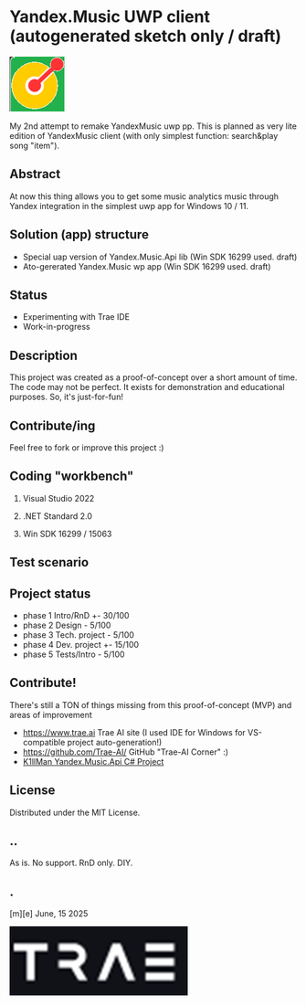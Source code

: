 # Yandex.Music UWP client (autogenerated sketch only / draft)
![logo](Images/logo.png)

My 2nd attempt to remake YandexMusic uwp pp. This is planned as very lite edition of YandexMusic client (with only simplest function: search&play song "item").


## Abstract
At now this thing allows you to get some music analytics music through Yandex integration in the simplest uwp app for Windows 10 / 11.


## Solution (app) structure
- Special uap version of Yandex.Music.Api lib (Win SDK 16299 used. draft)
- Ato-gererated Yandex.Music wp app (Win SDK 16299 used. draft)


## Status 
- Experimenting with Trae IDE
- Work-in-progress

## Description
This project was created as a proof-of-concept over a short amount of time. 
The code may not be perfect. It exists for demonstration and educational purposes. So, it's just-for-fun!

## Contribute/ing
Feel free to fork or improve this project :)

## Coding "workbench"

1. Visual Studio 2022

2. .NET Standard 2.0

3. Win SDK 16299 / 15063

## Test scenario
 

## Project status
- phase 1 Intro/RnD +- 30/100
- phase 2 Design - 5/100
- phase 3 Tech. project - 5/100
- phase 4 Dev. project  +- 15/100
- phase 5 Tests/Intro   - 5/100



## Contribute!
There's still a TON of things missing from this proof-of-concept (MVP) and areas of improvement 

- https://www.trae.ai Trae AI site (I used IDE for Windows for VS-compatible project auto-generation!)
- https://github.com/Trae-AI/ GitHub "Trae-AI Corner" :)
- [K1llMan Yandex.Music.Api C# Project](https://github.com/K1llMan/Yandex.Music.Api)

## License
Distributed under the MIT License.

## ..
As is. No support. RnD only. DIY.

## .
[m][e] June, 15 2025

![Logo](Images/footer.png)

